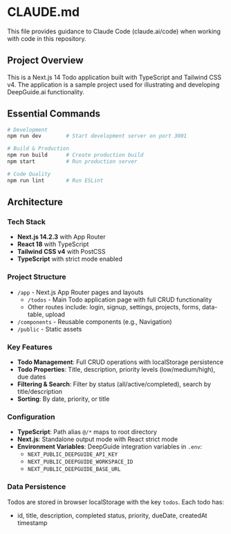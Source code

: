 # CLAUDE.md

This file provides guidance to Claude Code (claude.ai/code) when working with code in this repository.

## Project Overview

This is a Next.js 14 Todo application built with TypeScript and Tailwind CSS v4. The application is a sample project used for illustrating and developing DeepGuide.ai functionality.

## Essential Commands

```bash
# Development
npm run dev        # Start development server on port 3001

# Build & Production
npm run build      # Create production build
npm start          # Run production server

# Code Quality
npm run lint       # Run ESLint
```

## Architecture

### Tech Stack
- **Next.js 14.2.3** with App Router
- **React 18** with TypeScript
- **Tailwind CSS v4** with PostCSS
- **TypeScript** with strict mode enabled

### Project Structure
- `/app` - Next.js App Router pages and layouts
  - `/todos` - Main Todo application page with full CRUD functionality
  - Other routes include: login, signup, settings, projects, forms, data-table, upload
- `/components` - Reusable components (e.g., Navigation)
- `/public` - Static assets

### Key Features
- **Todo Management**: Full CRUD operations with localStorage persistence
- **Todo Properties**: Title, description, priority levels (low/medium/high), due dates
- **Filtering & Search**: Filter by status (all/active/completed), search by title/description
- **Sorting**: By date, priority, or title

### Configuration
- **TypeScript**: Path alias `@/*` maps to root directory
- **Next.js**: Standalone output mode with React strict mode
- **Environment Variables**: DeepGuide integration variables in `.env`:
  - `NEXT_PUBLIC_DEEPGUIDE_API_KEY`
  - `NEXT_PUBLIC_DEEPGUIDE_WORKSPACE_ID`
  - `NEXT_PUBLIC_DEEPGUIDE_BASE_URL`

### Data Persistence
Todos are stored in browser localStorage with the key `todos`. Each todo has:
- id, title, description, completed status, priority, dueDate, createdAt timestamp
